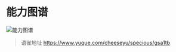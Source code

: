 # 能力图谱
![能力图谱](https://github.com/_images/10a03c16-ddbe-4b46-ab45-e8a41dcc5167.png)
<br>
  
> 语雀地址 https://www.yuque.com/cheeseyu/specious/gsa1tb